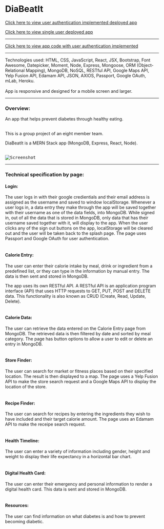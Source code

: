 # DiaBeatIt

[Click here to view user authentication implemented deployed app](https://diabeatit-9.herokuapp.com/)

[Click here to view single user deployed app](https://dia-beat-it.herokuapp.com/)
<br>
***

[Click here to view app code with user authentication implemented](https://github.com/ignaciuk/DiaBeatIt-Passport-Auth)
<br>
***

Technologies used: HTML, CSS, JavaScript, React, JSX, Bootstrap, Font Awesome, Datepicker, Moment, Node, Express, Mongoose, ORM (Object-Relational Mapping), MongoDB, NoSQL, RESTful API, Google Maps API, Yelp Fusion API, Edamam API, JSON, AXIOS, Passport, Google OAuth, mLab, Heroku.
<br></br>
App is responsive and designed for a mobile screen and larger. 

***
### Overview:
An app that helps prevent diabetes through healthy eating.
<br></br>

This is a group project of an eight member team.

DiaBeatIt is a MERN Stack app (MongoDB, Express, React, Node).
<br></br>

<kbd>![Screenshot](
https://raw.githubusercontent.com/makicoding/DiaBeatIt/master/screenshots/DiaBeatIt_Screenshot_08.png)</kbd>
***
### Technical specification by page:

#### Login:

The user logs in with their google credientials and their email address is assigned as the username and saved to window localStorage. Whenever a user logs in, a data entry they make through the app will be saved together with their username as one of the data fields, into MongoDB. While signed in, out of all the data that is stored in MongoDB, only data that has their username saved together with it, will display to the app.  When the user clicks any of the sign out buttons on the app, localStorage will be cleared out and the user will be taken back to the splash page. The page uses Passport and Google OAuth for user authentication.
<br></br>

#### Calorie Entry:
The user can enter their calorie intake by meal, drink or ingredient from a predefined list, or they can type in the information by manual entry. The data is then sent and stored in MongoDB.

The app uses its own RESTful API. A RESTful API is an application program interface (API) that uses HTTP requests to GET, PUT, POST and DELETE data. This functionality is also known as CRUD (Create, Read, Update, Delete).
<br></br>

#### Calorie Data:
The user can retrieve the data entered on the Calorie Entry page from MongoDB.  The retrieved data is then filtered by date and sorted by meal category. The page has button options to allow a user to edit or delete an entry in MongoDB.
<br></br>

#### Store Finder:
The user can search for market or fitness places based on their specified location. The result is then displayed to a map. The page uses a Yelp Fusion API to make the store search request and a Google Maps API to display the location of the store. 
<br></br>

#### Recipe Finder:
The user can search for recipes by entering the ingredients they wish to have included and their target calorie amount.  The page uses an Edamam API to make the receipe search request.
<br></br>

#### Health Timeline:
The user can enter a variety of information including gender, height and weight to display their life expectancy in a horizontal bar chart.
<br></br>

#### Digital Health Card:
The user can enter their emergency and personal information to render a digital health card. This data is sent and stored in MongoDB.
<br></br>

#### Resources:
The user can find information on what diabetes is and how to prevent becoming diabetic.